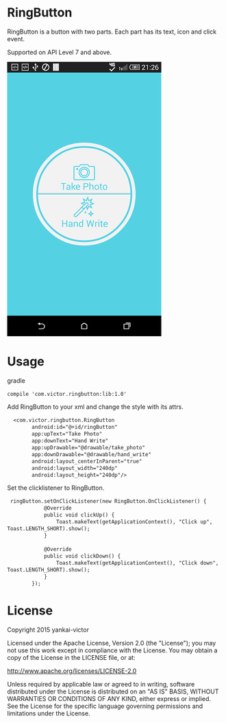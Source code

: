 RingButton
================
RingButton is a button with two parts. Each part has its text, icon and click event.

Supported on API Level 7 and above.

![ScreenShot](./image/Screenshot.png)

Usage
====
gradle

```
compile 'com.victor.ringbutton:lib:1.0'
```

Add RingButton to your xml and change the style with its attrs.

```
  <com.victor.ringbutton.RingButton
        android:id="@+id/ringButton"
        app:upText="Take Photo"
        app:downText="Hand Write"
        app:upDrawable="@drawable/take_photo"
        app:downDrawable="@drawable/hand_write"
        android:layout_centerInParent="true"
        android:layout_width="240dp"
        android:layout_height="240dp"/>

```

Set the clicklistener to RingButton.

```
 ringButton.setOnClickListener(new RingButton.OnClickListener() {
            @Override
            public void clickUp() {
                Toast.makeText(getApplicationContext(), "Click up", Toast.LENGTH_SHORT).show();
            }

            @Override
            public void clickDown() {
                Toast.makeText(getApplicationContext(), "Click down", Toast.LENGTH_SHORT).show();
            }
        });

```


License
=======
Copyright 2015 yankai-victor

Licensed under the Apache License, Version 2.0 (the "License"); you may not use this work except in compliance with the License.
You may obtain a copy of the License in the LICENSE file, or at:

http://www.apache.org/licenses/LICENSE-2.0

Unless required by applicable law or agreed to in writing, software distributed under the License is distributed on an "AS IS" BASIS, WITHOUT WARRANTIES OR CONDITIONS OF ANY KIND, either express or implied. See the License for the specific language governing permissions and limitations under the License.
